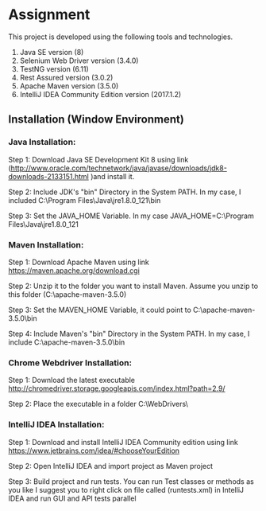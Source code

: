 # Assignment

This project is developed using the following tools and technologies.
1. Java SE version (8)
2. Selenium Web Driver version (3.4.0)
3. TestNG version (6.11)
4. Rest Assured version (3.0.2)
5. Apache Maven version (3.5.0)
6. IntelliJ IDEA Community Edition version (2017.1.2)

## Installation (Window Environment)

### Java Installation:

Step 1: Download Java SE Development Kit 8 using link (http://www.oracle.com/technetwork/java/javase/downloads/jdk8-downloads-2133151.html )and install it.

Step 2: Include JDK's "bin" Directory in the System PATH. In my case, I included C:\Program Files\Java\jre1.8.0_121\bin

Step 3: Set the JAVA_HOME Variable. In my case  JAVA_HOME=C:\Program Files\Java\jre1.8.0_121

### Maven Installation:

Step 1: Download Apache Maven using link https://maven.apache.org/download.cgi

Step 2: Unzip it to the folder you want to install Maven. Assume you unzip to this folder (C:\apache-maven-3.5.0)

Step 3: Set the MAVEN_HOME Variable, it could point to C:\apache-maven-3.5.0\bin

Step 4: Include Maven's "bin" Directory in the System PATH. In my case, I include C:\apache-maven-3.5.0\bin

### Chrome Webdriver Installation:
Step 1: Download the latest executable http://chromedriver.storage.googleapis.com/index.html?path=2.9/

Step 2: Place the executable in a folder C:\WebDrivers\

### IntelliJ IDEA Installation:

Step 1: Download and install IntelliJ IDEA Community edition using link https://www.jetbrains.com/idea/#chooseYourEdition

Step 2: Open IntelliJ IDEA and import project as Maven project

Step 3: Build project and run tests. You can run Test classes or methods as you like
        I suggest you to right click on file called (runtests.xml) in IntelliJ IDEA and run GUI and API tests parallel

